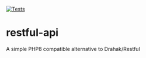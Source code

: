 [![Tests](https://github.com/movisio/restful-api/workflows/Tests/badge.svg?branch=main)](https://github.com/movisio/restful-api/actions)

# restful-api
A simple PHP8 compatible alternative to Drahak/Restful


